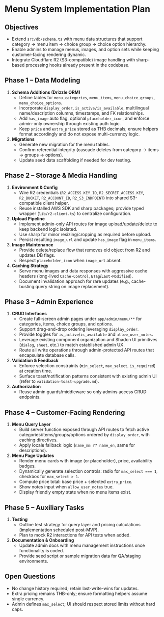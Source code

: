 # Menu System Implementation Plan

## Objectives
- Extend `src/db/schema.ts` with menu data structures that support category → menu item → choice group → choice option hierarchy.
- Enable admins to manage menus, images, and option sets while keeping customer-facing rendering dynamic.
- Integrate Cloudflare R2 (S3-compatible) image handling with sharp-based processing hooks already present in the codebase.

## Phase 1 – Data Modeling
1. **Schema Additions (Drizzle ORM)**
   - Define tables for `menu_categories`, `menu_items`, `menu_choice_groups`, `menu_choice_options`.
   - Incorporate `display_order`, `is_active/is_available`, multilingual name/description columns, timestamps, and FK relationships.
   - Add `has_image` auto flag, optional `placeholder_icon`, and enforce admin-only ownership through existing auth logic.
   - Keep `price` and `extra_price` stored as THB decimals; ensure helpers format accordingly and do not expose multi-currency logic.
2. **Migrations**
   - Generate new migration for the menu tables.
   - Confirm referential integrity (cascade deletes from category → items → groups → options).
   - Update seed data scaffolding if needed for dev testing.

## Phase 2 – Storage & Media Handling
1. **Environment & Config**
   - Wire R2 credentials (`R2_ACCESS_KEY_ID`, `R2_SECRET_ACCESS_KEY`, `R2_BUCKET`, `R2_ACCOUNT_ID`, `R2_S3_ENDPOINT`) into shared S3-compatible client helper.
   - Reuse installed AWS SDK and sharp packages; provide typed wrapper (`lib/r2-client.ts`) to centralize configuration.
2. **Upload Pipeline**
   - Implement admin-only API routes for image upload/update/delete to keep backend logic isolated.
   - Use sharp for minor resizing/cropping as required before upload.
   - Persist resulting `image_url` and update `has_image` flag in `menu_items`.
3. **Image Maintenance**
   - Provide delete/replace flow that removes old object from R2 and updates DB flags.
   - Respect `placeholder_icon` when `image_url` absent.
4. **Caching Strategy**
   - Serve menu images and data responses with aggressive cache headers (long-lived `Cache-Control`, `ETag`/`Last-Modified`).
   - Document invalidation approach for rare updates (e.g., cache-busting query string on image replacement).

## Phase 3 – Admin Experience
1. **CRUD Interfaces**
   - Create full-screen admin pages under `app/admin/menu/**` for categories, items, choice groups, and options.
   - Support drag-and-drop ordering leveraging `display_order`.
   - Provide toggles for `is_active`/`is_available` and `allow_user_notes`.
   - Leverage existing component organization and Shadcn UI primitives (`dialog`, `sheet`, etc.) to match established admin UX.
   - Route all write operations through admin-protected API routes that encapsulate database calls.
2. **Validation & Feedback**
   - Enforce selection constraints (`min_select`, `max_select`, `is_required`) at creation time.
   - Surface toast/notification patterns consistent with existing admin UI (refer to `validation-toast-upgrade.md`).
3. **Authorization**
   - Reuse admin guards/middleware so only admins access CRUD endpoints.

## Phase 4 – Customer-Facing Rendering
1. **Menu Query Layer**
   - Build server function exposed through API routes to fetch active categories/items/groups/options ordered by `display_order`, with caching directives.
   - Apply locale fallback logic (`name_mm ?? name_en`, same for descriptions).
2. **Menu Page Updates**
   - Render menu cards with image (or placeholder), price, availability badges.
   - Dynamically generate selection controls: radio for `max_select === 1`, checkbox for `max_select > 1`.
   - Compute price total: base price + selected `extra_price`.
   - Show notes input when `allow_user_notes` true.
   - Display friendly empty state when no menu items exist.

## Phase 5 – Auxiliary Tasks
1. **Testing**
   - Outline test strategy for query layer and pricing calculations (implementation scheduled post-MVP).
   - Plan to mock R2 interactions for API tests when added.
2. **Documentation & Onboarding**
   - Update admin docs with menu management instructions once functionality is coded.
   - Provide seed script or sample migration data for QA/staging environments.

## Open Questions
- No change history required; retain last-write-wins for updates.
- Extra pricing remains THB-only; ensure formatting helpers assume single currency.
- Admin defines `max_select`; UI should respect stored limits without hard caps.
